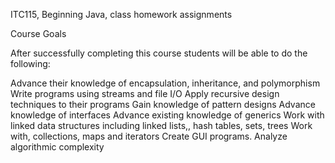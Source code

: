 ITC115, Beginning Java, class homework assignments

Course Goals

After successfully completing this course students will be able to do the following:

Advance their knowledge of  encapsulation, inheritance, and polymorphism 
Write programs using streams and file I/O
Apply recursive design techniques to their programs
Gain knowledge of pattern designs
Advance knowledge of interfaces
Advance existing knowledge of generics
Work with linked data structures including linked lists,, hash tables, sets, trees
Work with, collections, maps and iterators
Create GUI programs.
Analyze algorithmic complexity
